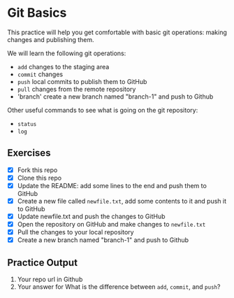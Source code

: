 # Git Basics

This practice will help you get comfortable with basic git operations: making changes and publishing them.

We will learn the following git operations:

- `add` changes to the staging area
- `commit` changes
- `push` local commits to publish them to GitHub
- `pull` changes from the remote repository
- 'branch' create a new branch named "branch-1" and push to Github

Other useful commands to see what is going on the git repository:

- `status`
- `log`

## Exercises

- [X] Fork this repo
- [X] Clone this repo
- [X] Update the README: add some lines to the end and push them to GitHub
- [X] Create a new file called `newfile.txt`, add some contents to it and push it to GitHub
- [X] Update newfile.txt and push the changes to GitHub
- [X] Open the repository on GitHub and make changes to `newfile.txt`
- [X] Pull the changes to your local repository
- [X] Create a new branch named "branch-1" and push to Github

## Practice Output
1. Your repo url in Github
2. Your answer for What is the difference between `add`, `commit`, and `push`?
